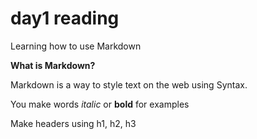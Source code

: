 # day1 reading
Learning how to use Markdown

**What is Markdown?**

Markdown is a way to style text on the web using Syntax. 

You make words *italic* or **bold** for examples

Make headers using h1, h2, h3 




